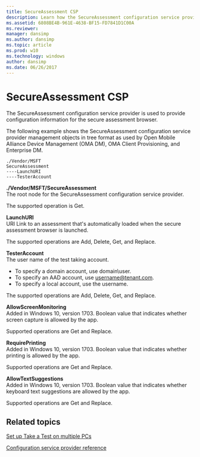 ```yaml
---
title: SecureAssessment CSP
description: Learn how the SecureAssessment configuration service provider (CSP) is used to provide configuration information for the secure assessment browser.
ms.assetid: 6808BE4B-961E-4638-BF15-FD7841D1C00A
ms.reviewer: 
manager: dansimp
ms.author: dansimp
ms.topic: article
ms.prod: w10
ms.technology: windows
author: dansimp
ms.date: 06/26/2017
---
```


# SecureAssessment CSP

The SecureAssessment configuration service provider is used to provide configuration information for the secure assessment browser.

The following example shows the SecureAssessment configuration service provider management objects in tree format as used by Open Mobile Alliance Device Management (OMA DM), OMA Client Provisioning, and Enterprise DM.
```
./Vendor/MSFT
SecureAssessment
----LaunchURI
----TesterAccount
```
<a href="" id="--vendor-msft-secureassessment"></a>**./Vendor/MSFT/SecureAssessment**  
The root node for the SecureAssessment configuration service provider.

The supported operation is Get.

<a href="" id="launchuri"></a>**LaunchURI**  
URI Link to an assessment that's automatically loaded when the secure assessment browser is launched.

The supported operations are Add, Delete, Get, and Replace.

<a href="" id="testeraccount"></a>**TesterAccount**  
The user name of the test taking account.

- To specify a domain account, use domain\\user.
- To specify an AAD account, use username@tenant.com.
- To specify a local account, use the username.

The supported operations are Add, Delete, Get, and Replace.

<a href="" id="allowscreenmonitoring"></a>**AllowScreenMonitoring**  
Added in Windows 10, version 1703. Boolean value that indicates whether screen capture is allowed by the app.  

Supported operations are Get and Replace.

<a href="" id="requireprinting"></a>**RequirePrinting**  
Added in Windows 10, version 1703. Boolean value that indicates whether printing is allowed by the app.

Supported operations are Get and Replace.  

<a href="" id="AllowTextSuggestions"></a>**AllowTextSuggestions**  
Added in Windows 10, version 1703. Boolean value that indicates whether keyboard text suggestions are allowed by the app.  

Supported operations are Get and Replace.

## Related topics

[Set up Take a Test on multiple PCs](/education/windows/take-a-test-multiple-pcs)  

[Configuration service provider reference](configuration-service-provider-reference.md)

 

